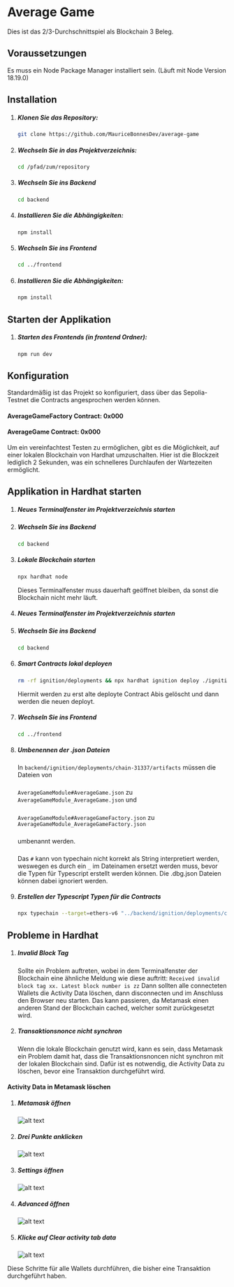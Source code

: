 # Average Game

Dies ist das 2/3-Durchschnittspiel als Blockchain 3 Beleg.

## Voraussetzungen

Es muss ein Node Package Manager installiert sein. (Läuft mit Node Version 18.19.0)

## Installation

1. ##### Klonen Sie das Repository:

   ```bash
   git clone https://github.com/MauriceBonnesDev/average-game
   ```

2. ##### Wechseln Sie in das Projektverzeichnis:

   ```bash
   cd /pfad/zum/repository
   ```

3. ##### Wechseln Sie ins Backend

   ```bash
   cd backend
   ```

4. ##### Installieren Sie die Abhängigkeiten:

   ```bash
   npm install
   ```

5. ##### Wechseln Sie ins Frontend

   ```bash
   cd ../frontend
   ```

6. ##### Installieren Sie die Abhängigkeiten:

   ```bash
   npm install
   ```

## Starten der Applikation

1. ##### Starten des Frontends (in frontend Ordner):

   ```bash
   npm run dev
   ```

## Konfiguration

Standardmäßig ist das Projekt so konfiguriert, dass über das Sepolia-Testnet die Contracts angesprochen werden können.

#### AverageGameFactory Contract: 0x000

#### AverageGame Contract: 0x000

Um ein vereinfachtest Testen zu ermöglichen, gibt es die Möglichkeit, auf einer lokalen Blockchain von Hardhat umzuschalten. Hier ist die Blockzeit lediglich 2 Sekunden, was ein schnelleres Durchlaufen der Wartezeiten ermöglicht.

## Applikation in Hardhat starten

1. ##### Neues Terminalfenster im Projektverzeichnis starten

2. ##### Wechseln Sie ins Backend

   ```bash
   cd backend
   ```

3. ##### Lokale Blockchain starten

   ```bash
   npx hardhat node
   ```

   Dieses Terminalfenster muss dauerhaft geöffnet bleiben, da sonst die Blockchain nicht mehr läuft.

4. ##### Neues Terminalfenster im Projektverzeichnis starten

5. ##### Wechseln Sie ins Backend
   ```bash
   cd backend
   ```
6. ##### Smart Contracts lokal deployen

   ```bash
   rm -rf ignition/deployments && npx hardhat ignition deploy ./ignition/modules/migration.ts --network localhost
   ```

   Hiermit werden zu erst alte deployte Contract Abis gelöscht und dann werden die neuen deployt.

7. ##### Wechseln Sie ins Frontend

   ```bash
   cd ../frontend
   ```

8. ##### Umbenennen der .json Dateien

   In `backend/ignition/deployments/chain-31337/artifacts` müssen die Dateien von

   ###

   `AverageGameModule#AverageGame.json` zu `AverageGameModule_AverageGame.json` und

   #####

   `AverageGameModule#AverageGameFactory.json` zu `AverageGameModule_AverageGameFactory.json`

   ###

   umbenannt werden.

   ###

   Das `#` kann von typechain nicht korrekt als String interpretiert werden, weswegen es durch ein `_` im Dateinamen ersetzt werden muss, bevor die Typen für Typescript erstellt werden können. Die .dbg.json Dateien können dabei ignoriert werden.

9. ##### Erstellen der Typescript Typen für die Contracts
   ```bash
   npx typechain --target=ethers-v6 "../backend/ignition/deployments/chain-31337/artifacts/AverageGameModule_*.json"
   ```

## Probleme in Hardhat

1. ##### Invalid Block Tag

   Sollte ein Problem auftreten, wobei in dem Terminalfenster der Blockchain eine ähnliche Meldung wie diese auftritt:
   `Received invalid block tag xx. Latest block number is zz`
   Dann sollten alle connecteten Wallets die Activity Data löschen, dann disconnecten und im Anschluss den Browser neu starten. Das kann passieren, da Metamask einen anderen Stand der Blockchain cached, welcher somit zurückgesetzt wird.

2. ##### Transaktionsnonce nicht synchron
   Wenn die lokale Blockchain genutzt wird, kann es sein, dass Metamask ein Problem damit hat, dass die Transaktionsnoncen nicht synchron mit der lokalen Blockchain sind. Dafür ist es notwendig, die Activity Data zu löschen, bevor eine Transaktion durchgeführt wird.

#### Activity Data in Metamask löschen

1. ##### Metamask öffnen
   ![alt text](images/OpenMetamask.jpeg)
2. ##### Drei Punkte anklicken
   ![alt text](images/ThreeDots.png)
3. ##### Settings öffnen
   ![alt text](images/OpenSettings.png)
4. ##### Advanced öffnen
   ![alt text](images/Advanced.png)
5. ##### Klicke auf Clear activity tab data
   ![alt text](image.png)

Diese Schritte für alle Wallets durchführen, die bisher eine Transaktion durchgeführt haben.
